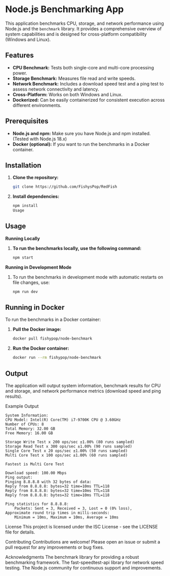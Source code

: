 # Node.js Benchmarking App

This application benchmarks CPU, storage, and network performance using Node.js and the `benchmark` library.  It provides a comprehensive overview of system capabilities and is designed for cross-platform compatibility (Windows and Linux).

## Features

* **CPU Benchmark:** Tests both single-core and multi-core processing power.
* **Storage Benchmark:** Measures file read and write speeds.
* **Network Benchmark:**  Includes a download speed test and a ping test to assess network connectivity and latency.
* **Cross-Platform:** Works on both Windows and Linux.
* **Dockerized:**  Can be easily containerized for consistent execution across different environments.


## Prerequisites

* **Node.js and npm:** Make sure you have Node.js and npm installed.  (Tested with Node.js 18.x)
* **Docker (optional):** If you want to run the benchmarks in a Docker container.


## Installation

1. **Clone the repository:**

   ```bash
   git clone https://github.com/FishysPop/RedFish
   
1. **Install dependencies:**
      ```bash
   npm install
    Usage

## Usage
  
 **Running Locally**
1. **To run the benchmarks locally, use the following command:**
    ```bash
   npm start

 **Running in Development Mode**
1. To run the benchmarks in development mode with automatic restarts on file changes, use:
    ```bash
   npm run dev 

## Running in Docker
To run the benchmarks in a Docker container:
1. **Pull the Docker image:**
    ```bash
   docker pull fishypop/node-benchmark
2. **Run the Docker container:**
    ```bash
   docker run --rm fishypop/node-benchmark
   
## Output
The application will output system information, benchmark results for CPU and storage, and network performance metrics (download speed and ping results).

Example Output
```
System Information:
CPU Model: Intel(R) Core(TM) i7-9700K CPU @ 3.60GHz
Number of CPUs: 8
Total Memory: 32.00 GB
Free Memory: 16.00 GB

Storage Write Test x 200 ops/sec ±1.00% (80 runs sampled)
Storage Read Test x 300 ops/sec ±1.00% (90 runs sampled)
Single Core Test x 20 ops/sec ±1.00% (50 runs sampled)
Multi Core Test x 100 ops/sec ±1.00% (60 runs sampled)

Fastest is Multi Core Test

Download speed: 100.00 Mbps
Ping output:
Pinging 8.8.8.8 with 32 bytes of data:
Reply from 8.8.8.8: bytes=32 time=10ms TTL=118
Reply from 8.8.8.8: bytes=32 time=10ms TTL=118
Reply from 8.8.8.8: bytes=32 time=10ms TTL=118

Ping statistics for 8.8.8.8:
    Packets: Sent = 3, Received = 3, Lost = 0 (0% loss),
Approximate round trip times in milli-seconds:
    Minimum = 10ms, Maximum = 10ms, Average = 10ms 
```
License
This project is licensed under the ISC License - see the LICENSE file for details.

Contributing
Contributions are welcome! Please open an issue or submit a pull request for any improvements or bug fixes.

Acknowledgments
The benchmark library for providing a robust benchmarking framework.
The fast-speedtest-api library for network speed testing.
The Node.js community for continuous support and improvements.